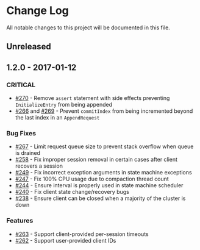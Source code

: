 # Change Log
All notable changes to this project will be documented in this file.

## Unreleased

## 1.2.0 - 2017-01-12
### CRITICAL
* [#270](https://github.com/atomix/copycat/pull/270) - Remove `assert` statement with side effects preventing `InitializeEntry` from being appended
* [#266](https://github.com/atomix/copycat/pull/266) and [#269](https://github.com/atomix/copycat/pull/269) - Prevent `commitIndex` from being incremented beyond the last index in an `AppendRequest`

### Bug Fixes
* [#267](https://github.com/atomix/copycat/pull/267) - Limit request queue size to prevent stack overflow when queue is drained
* [#258](https://github.com/atomix/copycat/pull/258) - Fix improper session removal in certain cases after client recovers a session
* [#249](https://github.com/atomix/copycat/pull/249) - Fix incorrect exception arguments in state machine exceptions
* [#247](https://github.com/atomix/copycat/pull/247) - Fix 100% CPU usage due to compaction thread count
* [#244](https://github.com/atomix/copycat/pull/244) - Ensure interval is properly used in state machine scheduler
* [#240](https://github.com/atomix/copycat/pull/240) - Fix client state change/recovery bugs
* [#238](https://github.com/atomix/copycat/pull/238) - Ensure client can be closed when a majority of the cluster is down

### Features
* [#263](https://github.com/atomix/copycat/pull/263) - Support client-provided per-session timeouts
* [#262](https://github.com/atomix/copycat/pull/262) - Support user-provided client IDs
